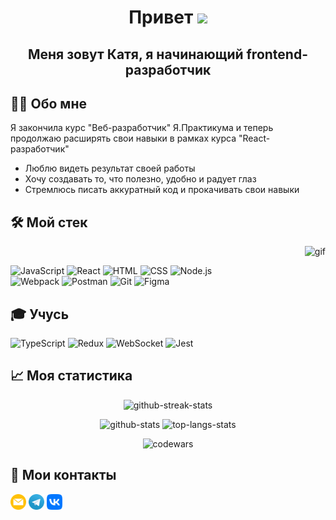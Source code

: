 <h1 align="center">Привет <img src="https://media.giphy.com/media/hvRJCLFzcasrR4ia7z/giphy.gif" width="30px"></h1>
<h2 align="center">Меня зовут Катя, я начинающий frontend-разработчик</h2>

## 👩‍💻 Обо мне

Я закончила курс "Веб-разработчик" Я.Практикума и теперь продолжаю расширять свои навыки в рамках курса "React-разработчик"

* Люблю видеть результат своей работы
* Хочу создавать то, что полезно, удобно и радует глаз
* Стремлюсь писать аккуратный код и прокачивать свои навыки

## 🛠️ Мой стек

<div>
<p align="right" justify="center"><img src="https://media.giphy.com/media/L1R1tvI9svkIWwpVYr/giphy.gif" alt="gif" width="320px"/></p>

<p>
<img src="https://img.shields.io/badge/JavaScript-grey?logo=javascript&style=plastic" alt="JavaScript"/>
<img src="https://img.shields.io/badge/React-grey?logo=react&style=plastic" alt="React"/>
<img src="https://img.shields.io/badge/HTML-grey?logo=html5&style=plastic" alt="HTML"/>
<img src="https://img.shields.io/badge/CSS-grey?logo=css3&logoColor=blue&style=plastic" alt="CSS"/>
<img src="https://img.shields.io/badge/Node.js-grey?logo=node.js&style=plastic" alt="Node.js"/> <br>
<img src="https://img.shields.io/badge/Webpack-grey?logo=webpack&style=plastic" alt="Webpack"/>
<img src="https://img.shields.io/badge/Postman-grey?logo=postman&style=plastic" alt="Postman"/>
<img src="https://img.shields.io/badge/Git-grey?logo=git&style=plastic" alt="Git"/>
<img src="https://img.shields.io/badge/Figma-grey?logo=figma&logoColor=violet&style=plastic" alt="Figma"/>
</p>

</div>

## 🎓 Учусь

<p>
<img src="https://img.shields.io/badge/TypeScript-grey?logo=typescript&style=plastic" alt="TypeScript"/>
<img src="https://img.shields.io/badge/Redux-grey?logo=redux&style=plastic" alt="Redux"/>
<img src="https://img.shields.io/badge/WebSocket-grey?logo=websocket&style=plastic" alt="WebSocket"/>
<img src="https://img.shields.io/badge/Jest-grey?logo=jest&style=plastic" alt="Jest"/>
</p>

## 📈 Моя статистика

<p align="center"><img src="http://github-readme-streak-stats.herokuapp.com?user=ketrindan&theme=dark&background=000000" alt="github-streak-stats" /></p>

<p align="center"><img src="https://github-readme-stats.vercel.app/api?username=ketrindan&show_icons=true&theme=dark&background=000000" height="170px" alt="github-stats"/>&nbsp;<img src="https://github-readme-stats.vercel.app/api/top-langs/?username=ketrindan&layout=compact&theme=dark&background=000000" height="170px" alt="top-langs-stats"/></p>

<p align="center"><img src="https://www.codewars.com/users/KetrinDan/badges/large" alt="codewars"/></p>

## 📧 Мои контакты

<p>
<a href="mailto:keitilins@yandex.ru"><img src="./icons/email.png" width="25px" alt="Email"/></a>
<a href="https://t.me/ketrin_dan"><img src="https://github.com/github/explore/blob/main/topics/telegram/telegram.png?raw=true" width="25px" alt="Telegram"/></a>
<a href="https://vk.com/id58924783"><img src="https://github.com/github/explore/blob/main/topics/vk/vk.png?raw=true" width="25px" alt="vk"/></a>
</p>